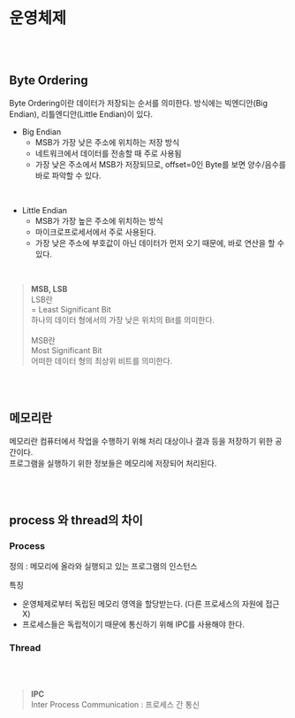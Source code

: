 # 운영체제

<br><br>

## Byte Ordering 

Byte Ordering이란 데이터가 저장되는 순서를 의미한다.
방식에는 빅엔디안(Big Endian), 리틀엔디안(Little Endian)이 있다.

- Big Endian
    - MSB가 가장 낮은 주소에 위치하는 저장 방식
    - 네트워크에서 데이터를 전송할 때 주로 사용됨
    - 가장 낮은 주소에서 MSB가 저장되므로, offset=0인 Byte를 보면 양수/음수를 바로 파악할 수 있다.

<br>

- Little Endian
    - MSB가 가장 높은 주소에 위치하는 방식
    - 마이크로프로세서에서 주로 사용된다.
    - 가장 낮은 주소에 부호값이 아닌 데이터가 먼저 오기 때문에, 바로 연산을 할 수 있다.

<br>

> **MSB, LSB** <br>
> LSB란 <br>
> = Least Significant Bit <br>
> 하나의 데이터 형에서의 가장 낮은 위치의 Bit를 의미한다.
> <br><br>
> MSB란 <br>
> Most Significant Bit <br>
> 어떠한 데이터 형의 최상위 비트를 의미한다.

<br><br>

## 메모리란
메모리란 컴퓨터에서 작업을 수행하기 위해 처리 대상이나 결과 등을 저장하기 위한 공간이다. <br>
프로그램을 실행하기 위한 정보들은 메모리에 저장되어 처리된다.

<br><br>

## process 와 thread의 차이

### Process 

정의 : 메모리에 올라와 실행되고 있는 프로그램의 인스턴스

특징

- 운영체제로부터 독립된 메모리 영역을 할당받는다. (다른 프로세스의 자원에 접근 X)
- 프로세스들은 독립적이기 때문에 통신하기 위해 IPC를 사용해야 한다.


### Thread

<br><br>

> **IPC** <br>
> Inter Process Communication : 프로세스 간 통신 

<br><br>
